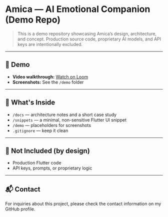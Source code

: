 # Amica — AI Emotional Companion (Demo Repo)

> This is a demo repository showcasing Amica’s design, architecture, and concept. Production source code, proprietary AI models, and API keys are intentionally excluded.

---

## 🎥 Demo

- **Video walkthrough:** [Watch on Loom](https://www.loom.com/share/83bc0640fc564b22bf261fb2fcb60330?sid=e96fea7a-75c0-4af0-b655-382a890b4ce7)  
- **Screenshots:** See the `/demo` folder

---

## 📂 What's Inside

- `/docs` — architecture notes and a short case study  
- `/snippets` — a minimal, non-sensitive Flutter UI snippet  
- `/demo` — placeholders for screenshots  
- `.gitignore` — keep it clean  

---

## 🚫 Not Included (by design)

- Production Flutter code  
- API keys, prompts, or proprietary logic  

---

## 📬 Contact

For inquiries about this project, please check the contact information on my GitHub profile.
